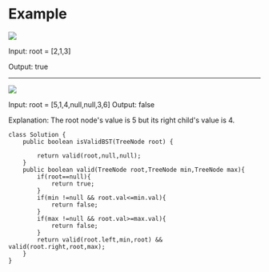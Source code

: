 # Example

![](https://assets.leetcode.com/uploads/2020/12/01/tree1.jpg)

Input: root = [2,1,3]

Output: true

----------------------------------------------------------------
![](https://assets.leetcode.com/uploads/2020/12/01/tree2.jpg)

Input: root = [5,1,4,null,null,3,6]
Output: 
false

Explanation: The root node's value is 5 but its right child's value is 4.

```
class Solution {
    public boolean isValidBST(TreeNode root) {
        
        return valid(root,null,null);
    }
    public boolean valid(TreeNode root,TreeNode min,TreeNode max){
        if(root==null){
            return true;
        }
        if(min !=null && root.val<=min.val){
            return false;
        }
        if(max !=null && root.val>=max.val){
            return false;
        }
        return valid(root.left,min,root) && valid(root.right,root,max);
    }
}
```
